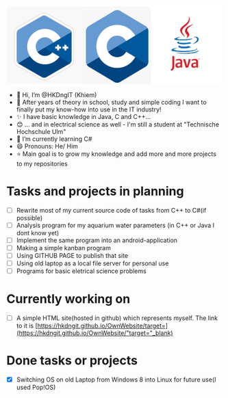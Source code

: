 ![logos](./Images/CPP.jpg)
- 👋 Hi, I’m @HKDngIT (Khiem)
- 👀 After years of theory in school, study and simple coding I want to finally put my know-how into use in the IT industry!
- ✨ I have basic knowledge in Java, C and C++...
- 😊 ... and in electrical science as well - I'm still a student at "Technische Hochschule Ulm"
- 🌱 I’m currently learning C#
- 😄 Pronouns: He/ Him
- ⭐ Main goal is to grow my knowledge and add more and more projects to my repositories
  
# Tasks and projects in planning
  - [ ] Rewrite most of my current source code of tasks from C++ to C#(if possible)
  - [ ] Analysis program for my aquarium water parameters (in C++ or Java I dont know yet)
  - [ ] Implement the same program into an android-application
  - [ ] Making a simple kanban program
  - [ ] Using GITHUB PAGE to publish that site
  - [ ] Using old laptop as a local file server for personal use
  - [ ] Programs for basic eletrical science problems
 
# Currently working on
- [ ] A simple HTML site(hosted in github) which represents myself. The link to it is [https://hkdngit.github.io/OwnWebsite/target=](https://hkdngit.github.io/OwnWebsite/"target="_blank)

# Done tasks or projects
- [x] Switching OS on old Laptop from Windows 8 into Linux for future use(I used Pop!OS)
 

<!---
HKDngIT/HKDngIT is a ✨ special ✨ repository because its `README.md` (this file) appears on your GitHub profile.
You can click the Preview link to take a look at your changes.
--->
